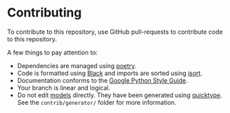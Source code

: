 # Contributing
To contribute to this repository, use GitHub pull-requests to contribute code
to this repository.

A few things to pay attention to:

- Dependencies are managed using [poetry](https://python-poetry.org/).
- Code is formatted using [Black](https://github.com/psf/black) and imports are
  sorted using [isort](https://pycqa.github.io/isort/).
- Documentation conforms to the
  [Google Python Style Guide](https://google.github.io/styleguide/pyguide.html#doc-function-args).
- Your branch is linear and logical.
- Do not edit [models](aiobiketrax/models.py) directly. They have been
  generated using [quicktype](https://quicktype.io/). See the
  `contrib/generator/` folder for more information.
